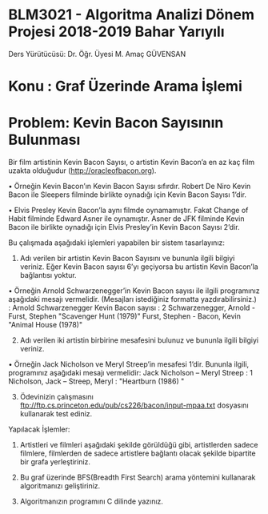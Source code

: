 # BLM3021 - Algoritma Analizi   Dönem Projesi 2018-2019 Bahar Yarıyılı  
 Ders Yürütücüsü: Dr. Öğr. Üyesi M. Amaç GÜVENSAN  
# Konu : Graf Üzerinde Arama İşlemi    
# Problem:  Kevin Bacon Sayısının Bulunması 

Bir film artistinin  Kevin Bacon Sayısı, o artistin Kevin Bacon’a en az kaç film uzakta olduğudur (http://oracleofbacon.org).   
 
• Örneğin Kevin Bacon’ın Kevin Bacon Sayısı sıfırdır. Robert De Niro Kevin Bacon ile Sleepers filminde birlikte oynadığı için Kevin Bacon Sayısı 1’dir.  
 
• Elvis Presley Kevin Bacon’la aynı filmde oynamamıştır. Fakat Change of Habit filminde  Edward Asner ile oynamıştır. Asner de  JFK filminde Kevin Bacon ile birlikte oynadığı için Elvis Presley’in Kevin Bacon Sayısı 2’dir.   
 
 
Bu çalışmada aşağıdaki işlemleri yapabilen bir sistem tasarlayınız: 
 
1. Adı verilen bir artistin Kevin Bacon Sayısını ve bununla ilgili bilgiyi veriniz. Eğer Kevin Bacon sayısı 6’yı geçiyorsa bu artistin Kevin Bacon’la bağlantısı yoktur.  
 
• Örneğin Arnold Schwarzenegger’in Kevin Bacon sayısı ile ilgili programınız aşağıdaki mesajı vermelidir.  (Mesajları istediğiniz formatta yazdırabilirsiniz.) :       Arnold Schwarzenegger  Kevin Bacon sayısı : 2   Schwarzenegger, Arnold  -  Furst, Stephen  "Scavenger Hunt (1979)"       Furst, Stephen - Bacon, Kevin  "Animal House (1978)"   
 
2. Adı verilen iki artistin birbirine mesafesini bulunuz ve  bununla ilgili bilgiyi veriniz.  
 
• Örneğin Jack Nicholson ve Meryl Streep’in mesafesi 1’dir. Bununla ilgili, programınız aşağıdaki mesajı vermelidir:    Jack Nicholson – Meryl Streep :  1    Nicholson, Jack  – Streep, Meryl :  "Heartburn (1986) " 
 
3. Ödevinizin çalışmasını  ftp://ftp.cs.princeton.edu/pub/cs226/bacon/input-mpaa.txt dosyasını kullanarak test ediniz. 
 
 
Yapılacak İşlemler: 
 
1. Artistleri ve filmleri aşağıdaki şekilde görüldüğü gibi,  artistlerden sadece filmlere, filmlerden de sadece artistlere bağlantı olacak şekilde bipartite bir grafa yerleştiriniz.  
 
 
2. Bu graf üzerinde BFS(Breadth First Search) arama yöntemini kullanarak algoritmanızı geliştiriniz.  

3. Algoritmanızın programını C dilinde yazınız.
